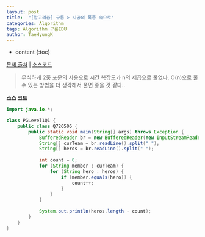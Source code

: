 ```yaml
---
layout: post
title:  "[알고리즘] 구름 > 시공의 폭풍 속으로"
categories: Algorithm
tags: Algorithm 구름EDU
author: TaeHyungK
---
```


* content
{:toc}

[문제 출처](https://edu.goorm.io/learn/lecture/15551/%EB%A7%A4%EC%A3%BC-%EB%B0%B0%EC%86%A1%EB%B0%9B%EB%8A%94-%EC%95%8C%EA%B3%A0%EB%A6%AC%EC%A6%98-%ED%94%84%EB%A6%AC%EB%AF%B8%EC%97%84-%EC%95%8C%EA%B3%A0%EB%A6%AC%EC%A6%98-%EC%9C%84%ED%81%B4%EB%A6%AC-%EB%B9%84%ED%83%80%EC%95%8C%EA%B3%A0-%EC%8B%9C%EC%A6%8C2/lesson/726506/09%EC%9B%94-1%EC%A3%BC%EC%B0%A8-%EC%8B%9C%EA%B3%B5%EC%9D%98-%ED%8F%AD%ED%92%8D-%EC%86%8D%EC%9C%BC%EB%A1%9C-1) | [소스코드](https://github.com/TaeHyungK/algorithm/blob/master/src/goorm/Q726506.java)

> 무식하게 2중 포문의 사용으로 시간 복잡도가 n의 제곱으로 풀었다.
> O(n)으로 풀 수 있는 방법을 더 생각해서 풀면 좋을 것 같다..

**소스 코드**

```java
import java.io.*;

class PGLevel1Q1 {
    public class Q726506 {
        public static void main(String[] args) throws Exception {
            BufferedReader br = new BufferedReader(new InputStreamReader(System.in));
            String[] curTeam = br.readLine().split(" ");
            String[] heros = br.readLine().split(" ");
    
            int count = 0;
            for (String member : curTeam) {
                for (String hero : heros) {
                    if (member.equals(hero)) {
                        count++;
                    }
                }
            }
    
            System.out.println(heros.length - count);
        }
    }
}
```